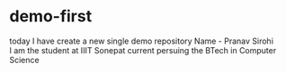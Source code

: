 # demo-first
today I have create a new single demo repository
Name - Pranav Sirohi
<br>
I am the student at IIIT Sonepat current persuing the BTech in Computer Science 
